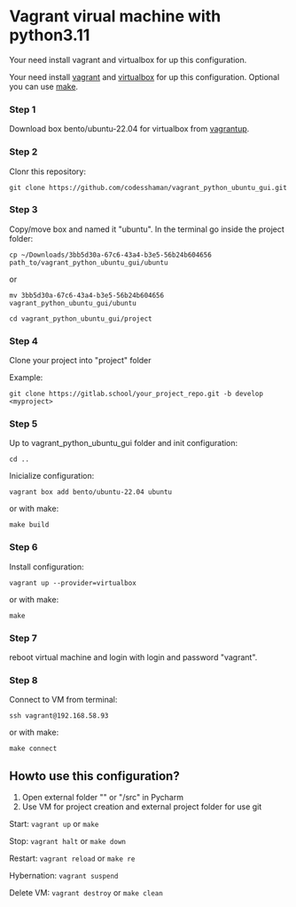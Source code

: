 # Vagrant virual machine with python3.11

Your need install vagrant and virtualbox for up this configuration.

Your need install [vagrant](https://github.com/hashicorp/vagrant-installers/releases/tag/v2.3.4.dev%2Bmain "vagrant") and  [virtualbox](https://www.virtualbox.org/ "virtualbox") for up this configuration. Optional you can use [make](https://www.gnu.org/software/make/ "make").

### Step 1

Download box bento/ubuntu-22.04 for virtualbox from [vagrantup](https://app.vagrantup.com/bento/boxes/ubuntu-22.04 "vagrantup").

### Step 2

Clonr this repository: 

``git clone https://github.com/codesshaman/vagrant_python_ubuntu_gui.git``

### Step 3

Copy/move box and named it "ubuntu". In the terminal go inside the project folder:

``cp ~/Downloads/3bb5d30a-67c6-43a4-b3e5-56b24b604656 path_to/vagrant_python_ubuntu_gui/ubuntu``

or

``mv 3bb5d30a-67c6-43a4-b3e5-56b24b604656 vagrant_python_ubuntu_gui/ubuntu``

``cd vagrant_python_ubuntu_gui/project``

### Step 4

Clone your project into "project" folder

Example:

``git clone https://gitlab.school/your_project_repo.git -b develop <myproject>``

### Step 5

Up to vagrant_python_ubuntu_gui folder and init configuration:

``cd ..``

Inicialize configuration:

``vagrant box add bento/ubuntu-22.04 ubuntu``

or with make:

``make build``

### Step 6

Install configuration:

``vagrant up --provider=virtualbox``

or with make:

``make``

### Step 7

reboot virtual machine and login with login and password "vagrant".

### Step 8

Connect to VM from terminal:

``ssh vagrant@192.168.58.93``

or with make:

``make connect``

## Howto use this configuration?

1. Open external folder "<myproject>" or "<myproject>/src" in Pycharm
2. Use VM for project creation and external project folder for use git

Start: ``vagrant up`` or ``make``

Stop: ``vagrant halt`` or ``make down``

Restart: ``vagrant reload`` or ``make re``

Hybernation: ``vagrant suspend``

Delete VM: ``vagrant destroy`` or ``make clean``
